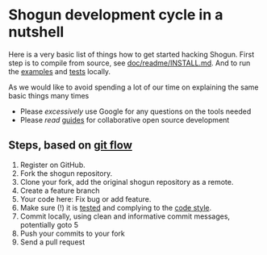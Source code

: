 # Shogun development cycle in a nutshell

Here is a very basic list of things how to get started hacking Shogun. First step is to compile from source, see [doc/readme/INSTALL.md](https://github.com/shogun-toolbox/docs/blob/master/INSTALL.md). And to run the [examples](https://github.com/shogun-toolbox/docs/blob/master/INTERFACES.md) and [tests](Testing) locally.

As we would like to avoid spending a lot of our time on explaining the same basic things many times
 * Please *excessively* use Google for any questions on the tools needed
 * Please *read* [guides](https://guides.github.com/) for collaborative open source development

## Steps, based on [git flow](https://guides.github.com/introduction/flow/)

1. Register on GitHub.
2. Fork the shogun repository.
3. Clone your fork, add the original shogun repository as a remote.
4. Create a feature branch
5. Your code here: Fix bug or add feature. 
6. Make sure (!) it is [tested](Testing) and complying to the [code style](Code-style).
7. Commit locally, using clean and informative commit messages, potentially goto 5
8. Push your commits to your fork
9. Send a pull request
